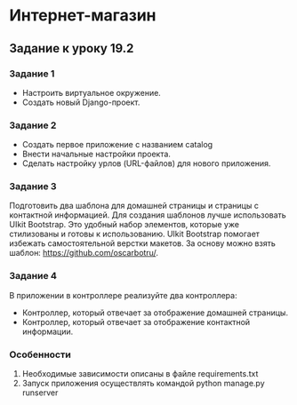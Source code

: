 # Интернет-магазин

## Задание к уроку 19.2

### Задание 1
- Настроить виртуальное окружение.
- Создать новый Django-проект.

### Задание 2
- Создать первое приложение с названием catalog
- Внести начальные настройки проекта.
- Сделать настройку урлов (URL-файлов) для нового приложения.

### Задание 3
Подготовить два шаблона для домашней страницы и страницы с контактной информацией.
Для создания шаблонов лучше использовать UIkit Bootstrap. 
Это удобный набор элементов, которые уже стилизованы и готовы к использованию.
UIkit Bootstrap помогает избежать самостоятельной верстки макетов.
За основу можно взять шаблон: https://github.com/oscarbotru/.

### Задание 4
В приложении в контроллере реализуйте два контроллера:
- Контроллер, который отвечает за отображение домашней страницы.
- Контроллер, который отвечает за отображение контактной информации.

### Особенности
1. Необходимые зависимости описаны в файле requirements.txt
2. Запуск приложения осуществлять командой  python manage.py runserver
